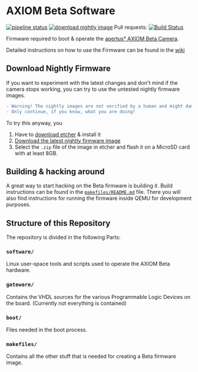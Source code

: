# AXIOM Beta Software
[![pipeline status](https://gitlab.com/apertus/beta-software/badges/master/pipeline.svg)](https://gitlab.com/apertus/beta-software/pipelines/) [![download nightly image](https://img.shields.io/badge/download-nightly%20image-blue.svg)](https://gitlab.com/apertus/beta-software/-/jobs/artifacts/master/download?job=assemble_image) Pull requests: [![Build Status](https://travis-ci.org/apertus-open-source-cinema/beta-software.svg?branch=master)](https://travis-ci.org/apertus-open-source-cinema/beta-software)

Firmware required to boot & operate the [apertus° AXIOM Beta Camera](https://www.apertus.org/axiom-beta).

Detailed instructions on how to use the Firmware can be found in the [wiki](https://wiki.apertus.org/index.php/AXIOM_Beta/AXIOM_Beta_Software)

## Download Nightly Firmware
If you want to experiment with the latest changes and don't mind if the camera stops working, you can try to use the untested nightly firmware images.
```diff
- Warning! The nightly images are not verified by a human and might damage your camera permanently. 
- Only continue, if you know, what you are doing!
```
To try this anyway, you
1. Have to [download etcher](https://etcher.io/) & install it
2. [Download the latest nightly firmware image](https://gitlab.com/apertus/beta-software/-/jobs/artifacts/master/download?job=assemble_image)
3. Select the `.zip` file of the image in etcher and flash it on a MicroSD card with at least 8GB.

## Building & hacking around
A great way to start hacking on the Beta firmware is building it.
Build instructions can be found in the [`makefiles/README.md`](makefiles/README.md) file.
There you will also find instructions for running the firmware inside QEMU for development purposes.

## Structure of this Repository
The repository is divided in the following Parts:

### `software/`
Linux user-space tools and scripts used to operate the AXIOM Beta hardware.

### `gateware/`
Contains the VHDL sources for the various Programmable Logic Devices on the board. (Currently not everything is contained)

### `boot/`
Files needed in the boot process.


### `makefiles/`
Contains all the other stuff that is needed for creating a Beta firmware image.
